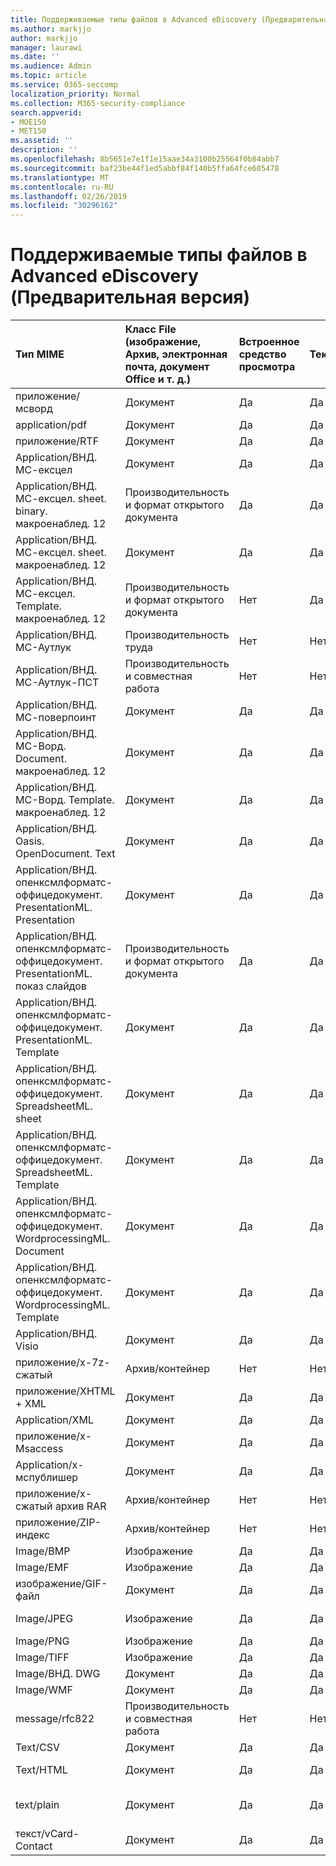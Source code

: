 ```yaml
---
title: Поддерживаемые типы файлов в Advanced eDiscovery (Предварительная версия)
ms.author: markjjo
author: markjjo
manager: laurawi
ms.date: ''
ms.audience: Admin
ms.topic: article
ms.service: O365-seccomp
localization_priority: Normal
ms.collection: M365-security-compliance
search.appverid:
- MOE150
- MET150
ms.assetid: ''
description: ''
ms.openlocfilehash: 8b5651e7e1f1e15aae34a3100b25564f0b84abb7
ms.sourcegitcommit: baf23be44f1ed5abbf84f140b5ffa64fce605478
ms.translationtype: MT
ms.contentlocale: ru-RU
ms.lasthandoff: 02/26/2019
ms.locfileid: "30296162"
---
```

# <a name="supported-file-types-in-advanced-ediscovery-preview"></a>Поддерживаемые типы файлов в Advanced eDiscovery (Предварительная версия)


| Тип MIME | Класс File (изображение, Архив, электронная почта, документ Office и т. д.) | Встроенное средство просмотра | Текст | Средство просмотра примечаний | Извлечение контейнера | Возможные расширения |
| :- | :- | :- | :- | :- | :- | :- |
| приложение/мсворд | Документ | Да | Да  | Да | Нет | . doc;. dat |
| application/pdf | Документ | Да | Да  | Да | Нет | PDF |
| приложение/RTF | Документ | Да | Да  | Да | Нет | RTF;. гостей |
| Application/ВНД. МС-ексцел | Документ | Да | Да  | Да | Нет | XLS; dat |
| Application/ВНД. МС-ексцел. sheet. binary. макроенаблед. 12 | Производительность и формат открытого документа | Да | Да | НЕТ | Нет | XLSB |
| Application/ВНД. МС-ексцел. sheet. макроенаблед. 12 | Документ | Да | Да  | Да | Нет | XLSM |
| Application/ВНД. МС-ексцел. Template. макроенаблед. 12 | Производительность и формат открытого документа | Нет | Да | НЕТ | Нет | XLTM |
| Application/ВНД. МС-Аутлук | Производительность труда | Нет | Нет | Нет | Нет | . MSG |
| Application/ВНД. МС-Аутлук-ПСТ | Производительность и совместная работа | Нет | Нет | Нет | Да | PST |
| Application/ВНД. МС-поверпоинт | Документ | Да | Да  | Да | Нет | PPT; PPS;. Pot |
| Application/ВНД. МС-Ворд. Document. макроенаблед. 12 | Документ | Да | Да  | Да | Нет | DOCM |
| Application/ВНД. МС-Ворд. Template. макроенаблед. 12 | Документ | Да | Да  | Да | Нет | DOTM |
| Application/ВНД. Oasis. OpenDocument. Text | Документ | Да | Да  | Да | Нет | Detection  |
| Application/ВНД. опенксмлформатс-оффицедокумент. PresentationML. Presentation | Документ | Да | Да  | Да | Нет | PPTX |
| Application/ВНД. опенксмлформатс-оффицедокумент. PresentationML. показ слайдов | Производительность и формат открытого документа | Да | Да  | Да | Нет | . ppsx |
| Application/ВНД. опенксмлформатс-оффицедокумент. PresentationML. Template | Документ | Да | Да  | Да | Нет | POTX |
| Application/ВНД. опенксмлформатс-оффицедокумент. SpreadsheetML. sheet | Документ | Да | Да  | Да | Нет | XLSX |
| Application/ВНД. опенксмлформатс-оффицедокумент. SpreadsheetML. Template | Документ | Да | Да  | Да | Нет | XLTX |
| Application/ВНД. опенксмлформатс-оффицедокумент. WordprocessingML. Document | Документ | Да | Да  | Да | Нет | DOCX |
| Application/ВНД. опенксмлформатс-оффицедокумент. WordprocessingML. Template | Документ | Да | Да  | Да | Нет | DOTX |
| Application/ВНД. Visio | Документ | Да | Да  | Да | Нет | VSD |
| приложение/x-7z-сжатый | Архив/контейнер | Нет | Нет | Нет | Да | .7z |
| приложение/XHTML + XML | Документ | Да | Да  | Да | Нет | . XHTML |
| Application/XML | Документ | Да | Да  | Да | Нет | XML |
| приложение/x-Msaccess | Документ | Да | Да  | Да | Нет | MDB |
| Application/x-мспублишер | Документ | Да | Да  | Да | Нет | . pub |
| приложение/x-сжатый архив RAR | Архив/контейнер | Нет | Нет | Нет | Да | . rar |
| приложение/ZIP-индекс | Архив/контейнер | Нет | Нет | Нет | Да | ZIP |
| Image/BMP | Изображение | Да | Да  | Да | Нет | BMP |
| Image/EMF | Изображение | Да | Да  | Да | Нет | EMF |
| изображение/GIF-файл | Документ | Да | Да  | Да | Нет | GIF |
| Image/JPEG | Изображение | Да | Да  | Да | Нет | JPG;. JPEG;. dat;. жпгт |
| Image/PNG | Изображение | Да | Да  | Да | Нет | PNG |
| Image/TIFF | Изображение | Да | Да  | Да | Нет | TIF |
| Image/ВНД. DWG | Документ | Да | Да  | Да | Нет | . DWG;. DXF |
| Image/WMF | Документ | Да | Да  | Да | Нет | WMF |
| message/rfc822 | Производительность и совместная работа | Нет | Нет | Нет | Нет | EML |
| Text/CSV | Документ | Да | Да  | Да | Нет | CSV |
| Text/HTML | Документ | Да | Да  | Да | Нет | . HTML;. shtml; htm |
| text/plain | Документ | Да | Да  | Да | Нет | . txt;. CSS;. Con;. pl;. csv;. dat |
| текст/vCard-Contact | Документ | Да | Да  | Да | Нет | . vcf |